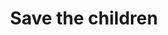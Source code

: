 ---
title: Save the children
weight: 10
image_path: /assets/images/project/protectChildren.png
description: Developed Flash game made by processing. Copyright, HCI industry-Academia Collaboration Foundation in SNU
---